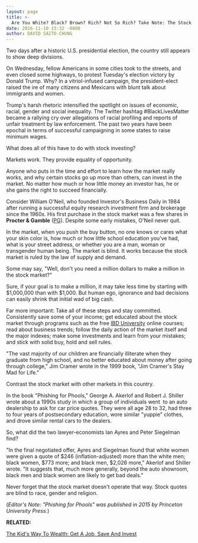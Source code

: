 ```yaml
---
layout: page
title: >-
  Are You White? Black? Brown? Rich? Not So Rich? Take Note: The Stock Market Doesn't Care
date: 2016-11-10 15:32 -0800
author: DAVID SAITO-CHUNG
---
```





Two days after a historic U.S. presidential election, the country still appears to show deep divisions.


On Wednesday, fellow Americans in some cities took to the streets, and even closed some highways, to protest Tuesday's election victory by Donald Trump. Why? In a vitriol-infused campaign, the president-elect raised the ire of many citizens and Mexicans with blunt talk about immigrants and women.


Trump's harsh rhetoric intensified the spotlight on issues of economic, racial, gender and social inequality. The Twitter hashtag #BlackLivesMatter became a rallying cry over allegations of racial profiling and reports of unfair treatment by law enforcement. The past two years have been epochal in terms of successful campaigning in some states to raise minimum wages.


What does all of this have to do with stock investing?


Markets work. They provide equality of opportunity.


Anyone who puts in the time and effort to learn how the market really works, and why certain stocks go up more than others, can invest in the market. No matter how much or how little money an investor has, he or she gains the right to succeed financially.


Consider William O'Neil, who founded Investor's Business Daily in 1984 after running a successful equity research investment firm and brokerage since the 1960s. His first purchase in the stock market was a few shares in **Procter & Gamble** ([PG](https://research.investors.com/quote.aspx?symbol=PG)). Despite some early mistakes, O'Neil never quit.


In the market, when you push the buy button, no one knows or cares what your skin color is, how much or how little school education you've had, what is your street address, or whether you are a man, woman or transgender human being. The market is blind. It works because the stock market is ruled by the law of supply and demand.


Some may say, "Well, don't you need a million dollars to make a million in the stock market?"


Sure, if your goal is to make a million, it may take less time by starting with \$1,000,000 than with \$1,000. But human ego, ignorance and bad decisions can easily shrink that initial wad of big cash.


Far more important: Take all of these steps and stay committed. Consistently save some of your income; get educated about the stock market through programs such as the free [IBD University](https://www.investors.com/ibd-university/getting-started/) online courses; read about business trends; follow the daily action of the market itself and the major indexes; make some investments and learn from your mistakes; and stick with solid buy, hold and sell rules.


"The vast majority of our children are financially illiterate when they graduate from high school, and no better educated about money after going through college," Jim Cramer wrote in the 1999 book, "Jim Cramer's Stay Mad for Life."


Contrast the stock market with other markets in this country.


In the book "Phishing for Phools," George A. Akerlof and Robert J. Shiller wrote about a 1990s study in which a group of individuals went  to an auto dealership to ask for car price quotes. They were all age 28 to 32, had three to four years of postsecondary education, wore similar "yuppie" clothes, and drove similar rental cars to the dealers.


So, what did the two lawyer-economists Ian Ayres and Peter Siegelman find?


"In the final negotiated offer, Ayres and Siegelman found that white women were given a quote of \$246 (inflation-adjusted) more than the white men; black women, \$773 more; and black men, \$2,026 more," Akerlof and Shiller wrote. "It suggests that, much more generally, beyond the auto showroom, black men and black women are likely to get bad deals."


Never forget that the stock market doesn't operate that way. Stock quotes are blind to race, gender and religion.


(*Editor's Note: "Phishing for Phools" was published in 2015 by Princeton University Press.*)


**RELATED:**


[The Kid's Way To Wealth: Get A Job, Save And Invest](https://www.investors.com/how-to-invest/investors-corner/how-to-get-rich/)




